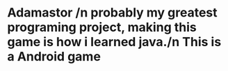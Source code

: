 # Adamastor /n probably my greatest programing project, making this game is how i learned java./n This is a Android game
